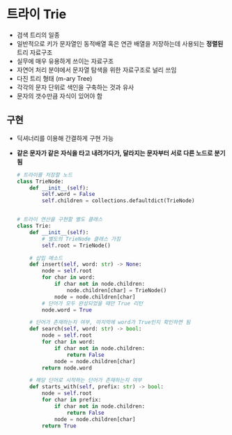 # 트라이 Trie

- 검색 트리의 일종
- 일반적으로 키가 문자열인 동적배열 혹은 연관 배열을 저장하는데 사용되는 **정렬된** 트리 자료구조
- 실무에 매우 유용하게 쓰이는 자료구조
- 자연어 처리 분야에서 문자열 탐색을 위한 자료구조로 널리 쓰임
- 다진 트리 형태 (m-ary Tree)
- 각각의 문자 단위로 색인을 구축하는 것과 유사
- 문자의 갯수만큼 자식이 있어야 함

## 구현

- 딕셔너리를 이용해 간결하게 구현 가능

- **같은 문자가 같은 자식을 타고 내려가다가, 달라지는 문자부터 서로 다른 노드로 분기됨**

  ```python
  # 트라이를 저장할 노드
  class TrieNode:
      def __init__(self):
          self.word = False
          self.children = collections.defaultdict(TrieNode)
  
  
  # 트라이 연산을 구현할 별도 클래스
  class Trie:
      def __init__(self):
          # 별도의 TrieNode 클래스 가짐
          self.root = TrieNode()
  
      # 삽입 메소드
      def insert(self, word: str) -> None:
          node = self.root
          for char in word:
              if char not in node.children:
                  node.children[char] = TrieNode()
              node = node.children[char]
          # 단어가 모두 완성되었을 때만 True 리턴
          node.word = True
  
      # 단어가 존재하는지 여부, 마지막에 word가 True인지 확인하면 됨
      def search(self, word: str) -> bool:
          node = self.root
          for char in word:
              if char not in node.children:
                  return False
              node = node.children[char]
          return node.word
  
      # 해당 단어로 시작하는 단어가 존재하는지 여부
      def starts_with(self, prefix: str) -> bool:
          node = self.root
          for char in prefix:
              if char not in node.children:
                  return False
              node = node.children[char]
          return True
  
  ```

  